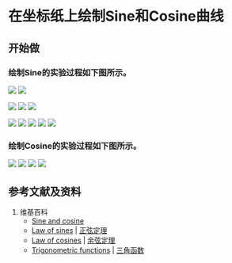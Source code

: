 # 在坐标纸上绘制Sine和Cosine曲线

## 开始做

### 绘制Sine的实验过程如下图所示。

![](/images/欧几里得几何/圆周率和三角函数/在坐标纸上绘制Sine和Cosine曲线/0a1.jpg)
![](/images/欧几里得几何/圆周率和三角函数/在坐标纸上绘制Sine和Cosine曲线/0a2.jpg)

![](/images/欧几里得几何/圆周率和三角函数/在坐标纸上绘制Sine和Cosine曲线/1a1.jpg)
![](/images/欧几里得几何/圆周率和三角函数/在坐标纸上绘制Sine和Cosine曲线/1a2.jpg)
![](/images/欧几里得几何/圆周率和三角函数/在坐标纸上绘制Sine和Cosine曲线/1a3.jpg)

![](/images/欧几里得几何/圆周率和三角函数/在坐标纸上绘制Sine和Cosine曲线/2a1.jpg)
![](/images/欧几里得几何/圆周率和三角函数/在坐标纸上绘制Sine和Cosine曲线/2a2.jpg)
![](/images/欧几里得几何/圆周率和三角函数/在坐标纸上绘制Sine和Cosine曲线/2a3.jpg)
![](/images/欧几里得几何/圆周率和三角函数/在坐标纸上绘制Sine和Cosine曲线/2a4.jpg)
![](/images/欧几里得几何/圆周率和三角函数/在坐标纸上绘制Sine和Cosine曲线/2a5.jpg)

### 绘制Cosine的实验过程如下图所示。

![](/images/欧几里得几何/圆周率和三角函数/在坐标纸上绘制Sine和Cosine曲线/3a1.jpg)
![](/images/欧几里得几何/圆周率和三角函数/在坐标纸上绘制Sine和Cosine曲线/3a2.jpg)
![](/images/欧几里得几何/圆周率和三角函数/在坐标纸上绘制Sine和Cosine曲线/3a3.jpg)
![](/images/欧几里得几何/圆周率和三角函数/在坐标纸上绘制Sine和Cosine曲线/3a4.jpg)

## 参考文献及资料

1. 维基百科
	- [Sine and cosine](https://en.wikipedia.org/wiki/Sine) 
	- [Law of sines](https://en.wikipedia.org/wiki/Law_of_sines) | [正弦定理](https://zh.wikipedia.org/wiki/正弦定理) 
	- [Law of cosines](https://en.wikipedia.org/wiki/Law_of_cosines) | [余弦定理](https://zh.wikipedia.org/wiki/余弦定理) 
	- [Trigonometric functions](https://en.wikipedia.org/wiki/Trigonometric_functions) | [三角函数](https://zh.wikipedia.org/wiki/三角函数) 

